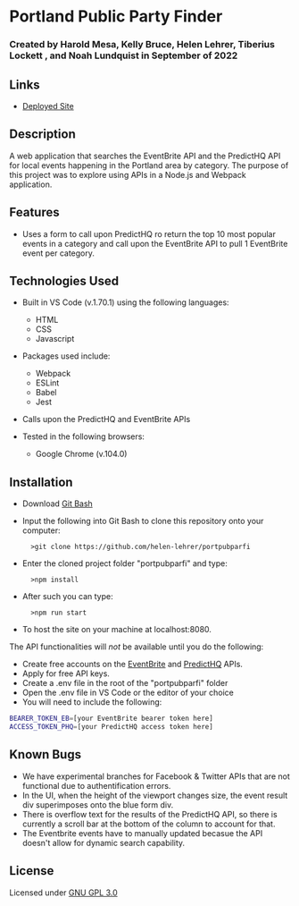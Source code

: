 # Portland Public Party Finder

### Created by Harold Mesa, Kelly Bruce, Helen Lehrer, Tiberius Lockett , and Noah Lundquist in September of 2022

## Links

* [Deployed Site](https://portpubparfi.netlify.app/)

## Description

A web application that searches the EventBrite API and the PredictHQ API for local events happening in the Portland area by category. The purpose of this project was to explore using APIs in a Node.js and Webpack application. 


## Features

* Uses a form to call upon PredictHQ ro return the top 10 most popular events in a category and call upon the EventBrite API to pull 1 EventBrite event per category.


## Technologies Used

* Built in VS Code (v.1.70.1) using the following languages:
	* HTML
	* CSS
	* Javascript

* Packages used include:
	* Webpack
	* ESLint
	* Babel
	* Jest

* Calls upon the PredictHQ and EventBrite APIs

* Tested in the following browsers:
	* Google Chrome (v.104.0)


## Installation

* Download [Git Bash](https://git-scm.com/downloads)
* Input the following into Git Bash to clone this repository onto your computer:

		>git clone https://github.com/helen-lehrer/portpubparfi

* Enter the cloned project folder "portpubparfi" and type:

		>npm install

* After such you can type:

		>npm run start

* To host the site on your machine at localhost:8080.

The API functionalities will *not* be available until you do the following:

* Create free accounts on the [EventBrite](https://www.eventbrite.com/platform) and [PredictHQ](https://signup.predicthq.com/) APIs. 
* Apply for free API keys.
* Create a .env file in the root of the "portpubparfi" folder
* Open the .env file in VS Code or the editor of your choice
*  You will need to include the following:
```bash
BEARER_TOKEN_EB=[your EventBrite bearer token here]
ACCESS_TOKEN_PHQ=[your PredictHQ access token here]
```

## Known Bugs

* We have experimental branches for Facebook & Twitter APIs that are not functional due to authentification errors.  
* In the UI, when the height of the viewport changes size, the event result div superimposes onto the blue form div.
* There is overflow text for the results of the PredictHQ API, so there is currently a scroll bar at the bottom of the column to account for that.
* The Eventbrite events have to manually updated becasue the API doesn't allow for dynamic search capability.   

## License

Licensed under [GNU GPL 3.0](https://www.gnu.org/licenses/gpl-3.0.en.html)
